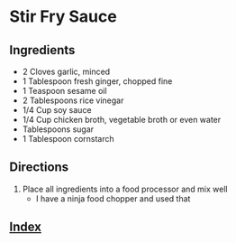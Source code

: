 # Stir Fry Sauce

## Ingredients

- 2 Cloves garlic, minced
- 1 Tablespoon fresh ginger, chopped fine
- 1 Teaspoon sesame oil
- 2 Tablespoons rice vinegar
- 1/4 Cup soy sauce
- 1/4 Cup chicken broth, vegetable broth or even water
- Tablespoons sugar
- 1 Tablespoon cornstarch

## Directions

1. Place all ingredients into a food processor and mix well
   - I have a ninja food chopper and used that

## [Index](../Index.html)

